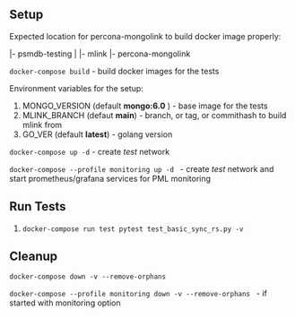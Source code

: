 ## Setup ##

Expected location for percona-mongolink to build docker image properly:

|- psmdb-testing
|  |- mlink
|- percona-mongolink

```docker-compose build``` - build docker images for the tests

Environment variables for  the setup:
1) MONGO_VERSION (default **mongo:6.0** ) - base image for the tests
2) MLINK_BRANCH (defaut **main**) - branch, or tag, or commithash to build mlink from
3) GO_VER (default **latest**) - golang version

```docker-compose up -d``` - create *test* network

```docker-compose --profile monitoring up -d ``` - create *test* network and start prometheus/grafana services for PML monitoring

## Run Tests ##

1) ```docker-compose run test pytest test_basic_sync_rs.py -v```

## Cleanup ##

```docker-compose down -v --remove-orphans```

```docker-compose --profile monitoring down -v --remove-orphans ``` - if started with monitoring option
